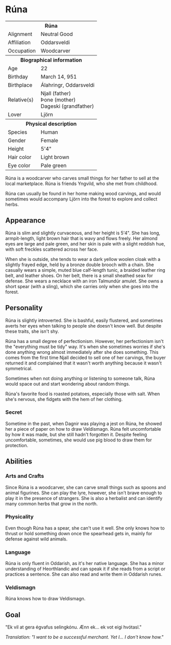 # Rúna

<table><tbody>
	<tr> <th colspan=2>Rúna</th> </tr>
	<tr> <td>Alignment</td> <td>Neutral Good</td> </tr>
	<tr> <td>Affiliation</td> <td>Oddarsveldi</td> </tr>
	<tr> <td>Occupation</td> <td>Woodcarver</td> </tr>
	<tr> <th colspan=2>Biographical information</th> </tr>
	<tr> <td>Age</td> <td>22</td> </tr>
	<tr> <td>Birthday</td> <td>March 14, 951</td> </tr>
	<tr> <td>Birthplace</td> <td>Álahringr, Oddarsveldi</td> </tr>
	<tr> <td>Relative(s)</td> <td>Njall (father)<br>Þone (mother)<br>Dageski (grandfather)</td> </tr>
	<tr> <td>Lover</td> <td>Ljörn</td> </tr>
	<tr> <th colspan=2>Physical description</th> </tr>
	<tr> <td>Species</td> <td>Human</td> </tr>
	<tr> <td>Gender</td> <td>Female</td> </tr>
	<tr> <td>Height</td> <td>5'4"</td> </tr>
	<tr> <td>Hair color</td> <td>Light brown</td> </tr>
	<tr> <td>Eye color</td> <td>Pale green</td> </tr>
</tbody></table>

Rúna is a woodcarver who carves small things for her father to sell at the local marketplace. Rúna is friends Yngvild, who she met from childhood.

Rúna can usually be found in her home making wood carvings, and would sometimes would accompany Ljörn into the forest to explore and collect herbs.

## Appearance
Rúna is slim and slightly curvaceous, and her height is 5'4". She has long, armpit-length, light brown hair that is wavy and flows freely. Her almond eyes are large and pale green, and her skin is pale with a slight reddish hue, with soft freckles scattered across her face.

When she is outside, she tends to wear a dark yellow woolen cloak with a slightly frayed edge, held by a bronze double brooch with a chain. She casually wears a simple, muted blue calf-length tunic, a braided leather ring belt, and leather shoes. On her belt, there is a small sheathed seax for defense. She wears a necklace with an iron Talmundúr amulet. She owns a short spear (with a sling), which she carries only when she goes into the forest.

## Personality
Rúna is slightly introverted. She is bashful, easily flustered, and sometimes averts her eyes when talking to people she doesn't know well. But despite these traits, she isn't shy.

Rúna has a small degree of perfectionism. However, her perfectionism isn't the "everything must be tidy" way. It's when she sometimes worries if she's done anything wrong almost immediately after she does something. This comes from the first time Njall decided to sell one of her carvings, the buyer returned it and complained that it wasn't worth anything because it wasn't symmetrical.

Sometimes when not doing anything or listening to someone talk, Rúna would space out and start wondering about random things.

Rúna's favorite food is roasted potatoes, especially those with salt. When she's nervous, she fidgets with the hem of her clothing.

### Secret
Sometime in the past, when Dagnir was playing a jest on Rúna, he showed her a piece of paper on how to draw Veldismagn. Rúna felt uncomfortable by how it was made, but she still hadn't forgotten it. Despite feeling uncomfortable, sometimes, she would use pig blood to draw them for protection.

## Abilities
### Arts and Crafts
Since Rúna is a woodcarver, she can carve small things such as spoons and animal figurines. She can play the lyre, however, she isn't brave enough to play it in the presence of strangers. She is also a herbalist and can identify many common herbs that grow in the north.

### Physicality
Even though Rúna has a spear, she can't use it well. She only knows how to thrust or hold something down once the spearhead gets in, mainly for defense against wild animals.

### Language
Rúna is only fluent in Oddarish, as it's her native language. She has a minor understanding of Heorthlandic and can speak it if she reads from a script or practices a sentence. She can also read and write them in Oddarish runes.

### Veldismagn
Rúna knows how to draw Veldismagn.

## Goal
"Ek vil at gera égvafus selingkónu. Ænn ek... ek vot eigi hvótasl."

*Translation: "I want to be a successful merchant. Yet I... I don't know how."*
